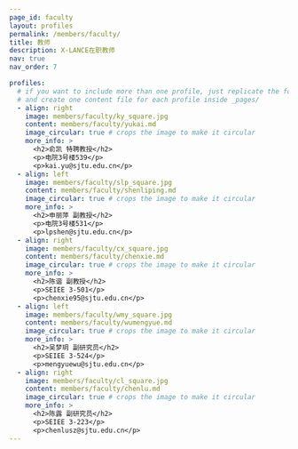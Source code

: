 ```yaml
---
page_id: faculty
layout: profiles
permalink: /members/faculty/
title: 教师
description: X-LANCE在职教师
nav: true
nav_order: 7

profiles:
  # if you want to include more than one profile, just replicate the following block
  # and create one content file for each profile inside _pages/
  - align: right
    image: members/faculty/ky_square.jpg
    content: members/faculty/yukai.md
    image_circular: true # crops the image to make it circular
    more_info: >
      <h2>俞凯 特聘教授</h2>
      <p>电院3号楼539</p>
      <p>kai.yu@sjtu.edu.cn</p>
  - align: left
    image: members/faculty/slp_square.jpg
    content: members/faculty/shenliping.md
    image_circular: true # crops the image to make it circular
    more_info: >
      <h2>申丽萍 副教授</h2>
      <p>电院3号楼531</p>
      <p>lpshen@sjtu.edu.cn</p>
  - align: right
    image: members/faculty/cx_square.jpg
    content: members/faculty/chenxie.md
    image_circular: true # crops the image to make it circular
    more_info: >
      <h2>陈谐 副教授</h2>
      <p>SEIEE 3-501</p>
      <p>chenxie95@sjtu.edu.cn</p>
  - align: left
    image: members/faculty/wmy_square.jpg
    content: members/faculty/wumengyue.md
    image_circular: true # crops the image to make it circular
    more_info: >
      <h2>吴梦玥 副研究员</h2>
      <p>SEIEE 3-524</p>
      <p>mengyuewu@sjtu.edu.cn</p>
  - align: right
    image: members/faculty/cl_square.jpg
    content: members/faculty/chenlu.md
    image_circular: true # crops the image to make it circular
    more_info: >
      <h2>陈露 副研究员</h2>
      <p>SEIEE 3-223</p>
      <p>chenlusz@sjtu.edu.cn</p>
---
```

